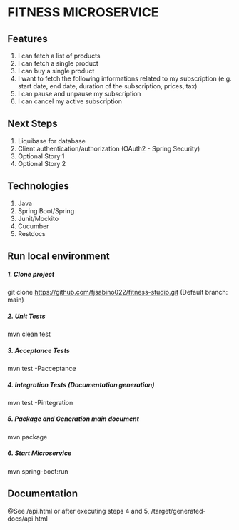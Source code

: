# FITNESS MICROSERVICE

## Features
1. I can fetch a list of products
2. I can fetch a single product
3. I can buy a single product
4. I want to fetch the following informations related to my subscription (e.g. start date, end date, duration of the subscription, prices, tax)
5. I can pause and unpause my subscription
6. I can cancel my active subscription

## Next Steps
1. Liquibase for database
2. Client authentication/authorization (OAuth2 - Spring Security)
3. Optional Story 1
4. Optional Story 2

## Technologies
1. Java
2. Spring Boot/Spring
3. Junit/Mockito
4. Cucumber
5. Restdocs

## Run local environment

##### 1. Clone project
git clone https://github.com/fjsabino022/fitness-studio.git (Default branch: main)

##### 2. Unit Tests
mvn clean test 

##### 3. Acceptance Tests
mvn test -Pacceptance
  
##### 4. Integration Tests (Documentation generation)
mvn test -Pintegration

##### 5. Package and Generation main document
mvn package 

##### 6. Start Microservice
mvn spring-boot:run

## Documentation
@See /api.html or after executing steps 4 and 5, /target/generated-docs/api.html